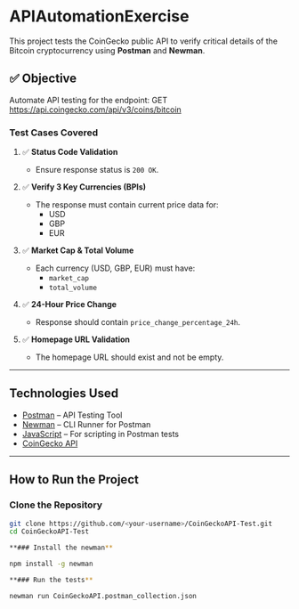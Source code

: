 # APIAutomationExercise
This project tests the CoinGecko public API to verify critical details of the Bitcoin cryptocurrency using **Postman** and **Newman**.

## ✅ Objective

Automate API testing for the endpoint:
GET https://api.coingecko.com/api/v3/coins/bitcoin


### Test Cases Covered

1. ✅ **Status Code Validation**
   - Ensure response status is `200 OK`.

2. ✅ **Verify 3 Key Currencies (BPIs)**
   - The response must contain current price data for:
     - USD
     - GBP
     - EUR

3. ✅ **Market Cap & Total Volume**
   - Each currency (USD, GBP, EUR) must have:
     - `market_cap`
     - `total_volume`

4. ✅ **24-Hour Price Change**
   - Response should contain `price_change_percentage_24h`.

5. ✅ **Homepage URL Validation**
   - The homepage URL should exist and not be empty.

---

## Technologies Used

- [Postman](https://www.postman.com/) – API Testing Tool
- [Newman](https://www.npmjs.com/package/newman) – CLI Runner for Postman
- [JavaScript](https://developer.mozilla.org/en-US/docs/Web/JavaScript) – For scripting in Postman tests
- [CoinGecko API](https://www.coingecko.com/en/api/documentation)

---

## How to Run the Project

### Clone the Repository

```bash
git clone https://github.com/<your-username>/CoinGeckoAPI-Test.git
cd CoinGeckoAPI-Test

**### Install the newman**

npm install -g newman

**### Run the tests**

newman run CoinGeckoAPI.postman_collection.json


